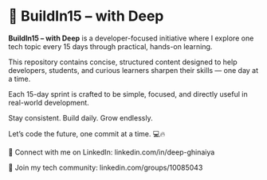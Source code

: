 # 🚀 BuildIn15 – with Deep

**BuildIn15 – with Deep** is a developer-focused initiative where I explore one tech topic every 15 days through practical, hands-on learning.

This repository contains concise, structured content designed to help developers, students, and curious learners sharpen their skills — one day at a time.

Each 15-day sprint is crafted to be simple, focused, and directly useful in real-world development.

Stay consistent. Build daily. Grow endlessly.

Let’s code the future, one commit at a time. 💻🔥

🔗 Connect with me on LinkedIn: linkedin.com/in/deep-ghinaiya

👥 Join my tech community: linkedin.com/groups/10085043
